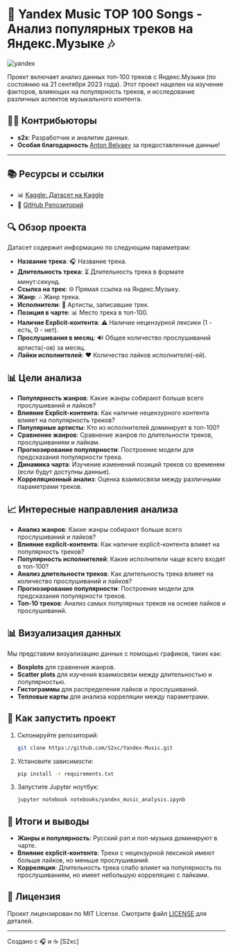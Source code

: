# 🎵 Yandex Music TOP 100 Songs - Анализ популярных треков на Яндекс.Музыке 🎶

![yandex](https://static10.tgstat.ru/channels/_0/74/740c47a38117fa08f2bceb00922ba019.jpg)

Проект включает анализ данных топ-100 треков с Яндекс.Музыки (по состоянию на 21 сентября 2023 года). Этот проект нацелен на изучение факторов, влияющих на популярность треков, и исследование различных аспектов музыкального контента.

## 🧑‍💻 **Контрибьюторы**
- **s2x**: Разработчик и аналитик данных.
- **Особая благодарность** [Anton Belyaev](https://www.kaggle.com/antonbelyaevd) за предоставленные данные!

---

## 📚 **Ресурсы и ссылки**
- 📊 [Kaggle: Датасет на Kaggle](https://www.kaggle.com/code/debs2x/yandex-music-sql-python)
- 🔗 [GitHub Репозиторий](https://github.com/S2xc/games-on-steam.git)

## 🔍 Обзор проекта

Датасет содержит информацию по следующим параметрам:

- **Название трека**: 🎧 Название трека.
- **Длительность трека**: ⏳ Длительность трека в формате минут:секунд.
- **Ссылка на трек**: 🌐 Прямая ссылка на Яндекс.Музыку.
- **Жанр**: 🎶 Жанр трека.
- **Исполнители**: 👤 Артисты, записавшие трек.
- **Позиция в чарте**: 📊 Место трека в топ-100.
- **Наличие Explicit-контента**: ⚠️ Наличие нецензурной лексики (1 - есть, 0 - нет).
- **Прослушивания в месяц**: 🔊 Общее количество прослушиваний артиста(-ов) за месяц.
- **Лайки исполнителей**: ❤️ Количество лайков исполнителя(-ей).

## 📊 Цели анализа

- **Популярность жанров**: Какие жанры собирают больше всего прослушиваний и лайков?
- **Влияние Explicit-контента**: Как наличие нецензурного контента влияет на популярность треков?
- **Популярные артисты**: Кто из исполнителей доминирует в топ-100?
- **Сравнение жанров**: Сравнение жанров по длительности треков, прослушиваниям и лайкам.
- **Прогнозирование популярности**: Построение модели для предсказания популярности трека.
- **Динамика чарта**: Изучение изменений позиций треков со временем (если будут доступны данные).
- **Корреляционный анализ**: Оценка взаимосвязи между различными параметрами треков.

## 📈 Интересные направления анализа

- **Анализ жанров**: Какие жанры собирают больше всего прослушиваний и лайков?
- **Влияние explicit-контента**: Как наличие explicit-контента влияет на популярность треков?
- **Популярность исполнителей**: Какие исполнители чаще всего входят в топ-100?
- **Анализ длительности треков**: Как длительность трека влияет на количество прослушиваний и лайков?
- **Прогнозирование популярности**: Построение модели для предсказания популярности треков.
- **Топ-10 треков**: Анализ самых популярных треков на основе лайков и прослушиваний.

## 📊 Визуализация данных

Мы представим визуализацию данных с помощью графиков, таких как:

- **Boxplots** для сравнения жанров.
- **Scatter plots** для изучения взаимосвязи между длительностью и популярностью.
- **Гистограммы** для распределения лайков и прослушиваний.
- **Тепловые карты** для анализа корреляции между параметрами.

## 🚀 Как запустить проект

1. Склонируйте репозиторий:
   ```bash
   git clone https://github.com/S2xc/Yandex-Music.git
   ```
2. Установите зависимости:
   ```bash
   pip install -r requirements.txt
   ```
3. Запустите Jupyter ноутбук:
   ```bash
   jupyter notebook notebooks/yandex_music_analysis.ipynb
   ```

## 🔮 Итоги и выводы

- **Жанры и популярность**: Русский рэп и поп-музыка доминируют в чарте.
- **Влияние explicit-контента**: Треки с нецензурной лексикой имеют больше лайков, но меньше прослушиваний.
- **Корреляция**: Длительность трека слабо влияет на популярность по прослушиваниям, но имеет небольшую корреляцию с лайками.

## 📜 Лицензия

Проект лицензирован по MIT License. Смотрите файл [LICENSE](LICENSE) для деталей.

---

Создано с 🎧 и ☕ [S2xc]
